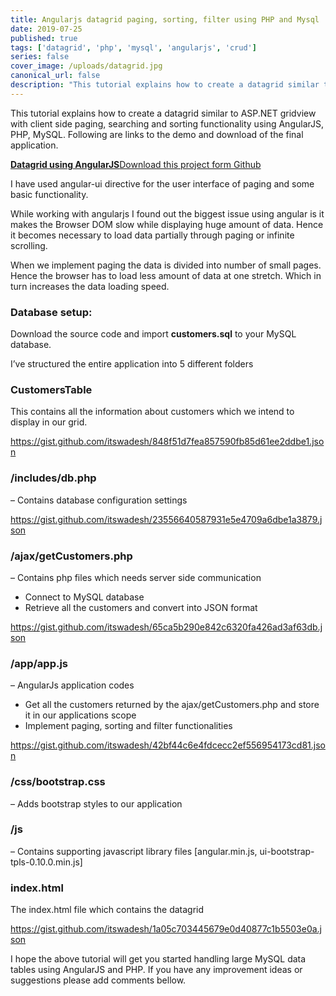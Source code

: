 ```yaml
---
title: Angularjs datagrid paging, sorting, filter using PHP and Mysql
date: 2019-07-25
published: true
tags: ['datagrid', 'php', 'mysql', 'angularjs', 'crud']
series: false
cover_image: /uploads/datagrid.jpg
canonical_url: false
description: "This tutorial explains how to create a datagrid similar to ASP.NET gridview with client side paging, searching and sorting functionality using AngularJS, PHP, MySQL"
---
```

This tutorial explains how to create a datagrid similar to ASP.NET gridview with client side paging, searching and sorting functionality using AngularJS, PHP, MySQL. Following are links to the demo and download of the final application.

<!-- <a href="http://demos.angularcode.com/grid/" target="_blank" class="button green"> Live Demo </a>  -->
<div class="github">
    <a href="https://github.com/itswadesh/angularcode-datagrid" rel="nofollow" target="_blank">
        <b>Datagrid using AngularJS</b>Download this project form Github
    </a>
</div>

I have used angular-ui directive for the user interface of paging and some basic functionality.

While working with angularjs I found out the biggest issue using angular is it makes the Browser DOM slow while displaying huge amount of data. Hence it becomes necessary to load data partially through paging or infinite scrolling.

When we implement paging the data is divided into number of small pages. Hence the browser has to load less amount of data at one stretch. Which in turn increases the data loading speed.

### Database setup:

Download the source code and import **customers.sql** to your MySQL database.

I’ve structured the entire application into 5 different folders

### CustomersTable

This contains all the information about customers which we intend to display in our grid.

https://gist.github.com/itswadesh/848f51d7fea857590fb85d61ee2ddbe1.json

### /includes/db.php

– Contains database configuration settings

https://gist.github.com/itswadesh/23556640587931e5e4709a6dbe1a3879.json

### /ajax/getCustomers.php

– Contains php files which needs server side communication

*   Connect to MySQL database
*   Retrieve all the customers and convert into JSON format

https://gist.github.com/itswadesh/65ca5b290e842c6320fa426ad3af63db.json

### /app/app.js

– AngularJs application codes

*   Get all the customers returned by the ajax/getCustomers.php and store it in our applications scope
*   Implement paging, sorting and filter functionalities

https://gist.github.com/itswadesh/42bf44c6e4fdcecc2ef556954173cd81.json

### /css/bootstrap.css

– Adds bootstrap styles to our application

### /js

– Contains supporting javascript library files \[angular.min.js, ui-bootstrap-tpls-0.10.0.min.js\]

### index.html

The index.html file which contains the datagrid

https://gist.github.com/itswadesh/1a05c703445679e0d40877c1b5503e0a.json

I hope the above tutorial will get you started handling large MySQL data tables using AngularJS and PHP. If you have any improvement ideas or suggestions please add comments bellow.